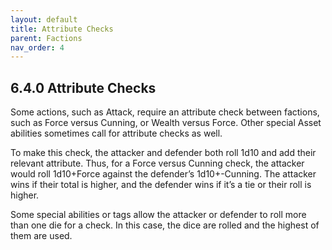 ```yaml
---
layout: default
title: Attribute Checks
parent: Factions
nav_order: 4
---
```


## 6.4.0 Attribute Checks

Some actions, such as Attack, require an attribute check between factions, such as Force versus Cunning, or Wealth versus Force.
Other special Asset abilities sometimes call for attribute checks as well.

To make this check, the attacker and defender both roll 1d10 and add their relevant attribute.
Thus, for a Force versus Cunning check, the attacker would roll 1d10+Force against the defender’s 1d10+-Cunning.
The attacker wins if their total is higher, and the defender wins if it’s a tie or their roll is higher.

Some special abilities or tags allow the attacker or defender to roll more than one die for a check.
In this case, the dice are rolled and the highest of them are used.
